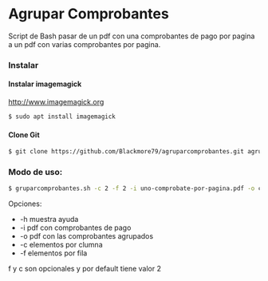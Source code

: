 # Agrupar Comprobantes

Script de Bash pasar de un pdf con una comprobantes de pago por pagina a un pdf con varias comprobantes por pagina.

### Instalar

#### Instalar imagemagick 
http://www.imagemagick.org

```sh
$ sudo apt install imagemagick
```

#### Clone Git

```sh
$ git clone https://github.com/Blackmore79/agruparcomprobantes.git agruparcomprobantes && cd agruparcomprobantes
```

### Modo de uso:

```sh
$ gruparcomprobantes.sh -c 2 -f 2 -i uno-comprobate-por-pagina.pdf -o cuatro-comprobantes-por-pagina.pdf
```
Opciones: 

- -h muestra ayuda
- -i pdf con comprobantes de pago
- -o pdf con las comprobantes agrupados
- -c elementos por clumna
- -f elementos por fila

f y c son opcionales y por default tiene valor 2
  
 

